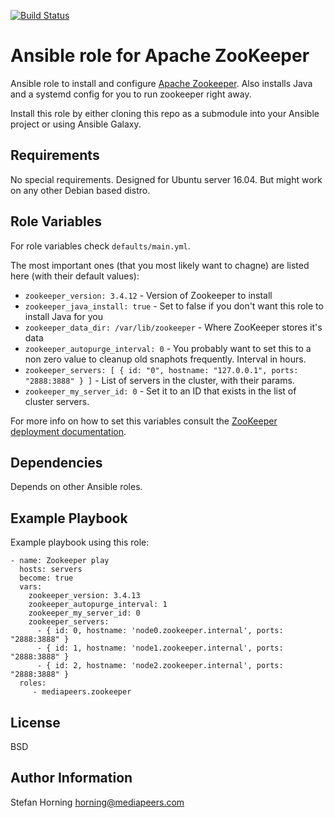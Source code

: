 [![Build Status](https://travis-ci.com/mediapeers/ansible-role-zookeeper.svg?branch=master)](https://travis-ci.com/mediapeers/ansible-role-zookeeper)

# Ansible role for Apache ZooKeeper

Ansible role to install and configure [Apache Zookeeper](http://zookeeper.apache.org/). Also installs Java and a systemd config for you to run zookeeper right away.

Install this role by either cloning this repo as a submodule into your Ansible project or using Ansible Galaxy.

## Requirements

No special requirements. Designed for Ubuntu server 16.04. But might work on any other Debian based distro.

## Role Variables

For role variables check `defaults/main.yml`.

The most important ones (that you most likely want to chagne) are listed here (with their default values):

* `zookeeper_version: 3.4.12` - Version of Zookeeper to install
* `zookeeper_java_install: true` - Set to false if you don't want this role to install Java for you
* `zookeeper_data_dir: /var/lib/zookeeper` - Where ZooKeeper stores it's data
* `zookeeper_autopurge_interval: 0` - You probably want to set this to a non zero value to cleanup old snaphots frequently. Interval in hours.
* `zookeeper_servers: [ { id: "0", hostname: "127.0.0.1", ports: "2888:3888" } ]` - List of servers in the cluster, with their params.
* `zookeeper_my_server_id: 0` - Set it to an ID that exists in the list of cluster servers.

For more info on how to set this variables consult the [ZooKeeper deployment documentation](https://zookeeper.apache.org/doc/r3.3.3/zookeeperAdmin.html#ch_deployment).

## Dependencies

Depends on other Ansible roles.

## Example Playbook

Example playbook using this role:

    - name: Zookeeper play
      hosts: servers
      become: true
      vars:
        zookeeper_version: 3.4.13
        zookeeper_autopurge_interval: 1
        zookeeper_my_server_id: 0
        zookeeper_servers:
          - { id: 0, hostname: 'node0.zookeeper.internal', ports: "2888:3888" }
          - { id: 1, hostname: 'node1.zookeeper.internal', ports: "2888:3888" }
          - { id: 2, hostname: 'node2.zookeeper.internal', ports: "2888:3888" }
      roles:
         - mediapeers.zookeeper

## License

BSD

## Author Information

Stefan Horning <horning@mediapeers.com>
